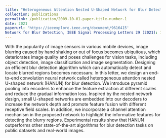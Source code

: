 ```yaml
---
title: "Heterogeneous Attention Nested U-Shaped Network for Blur Detection"
collection: publications
permalink: /publication/2009-10-01-paper-title-number-1
date: 2021
paperurl: 'https://ieeexplore.ieee.org/document/9616415'
Network for Blur Detection, IEEE Signal Processing Letters 29 (2021): 140-144.'
---
```

With the popularity of image sensors in various mobile devices, image blurring caused by hand shaking or out of focus becomes ubiquitous, which deteriorates image quality and poses challenges for vision tasks, including object detection, image classification and image segmentation. Designing an efficient blur detection algorithm which can automatically detect and locate blurred regions becomes necessary. In this letter, we design an end-to-end convolution neural network called heterogeneous attention nested U-shaped network (HANUN) for blur detection. We introduce pyramid pooling into encoders to enhance the feature extraction at different scales and reduce the gradual information loss. Inspired by the nested network design, small U-shaped networks are embedded into our decoders to increase the network depth and promote feature fusion with different receptive field scales. In addition, we incorporate a channel attention mechanism in the proposed network to highlight the informative features for detecting the blurry regions. Experimental results show that HANUN outperforms other state-of-the-art algorithms for blur detection tasks on public datasets and real-world images.